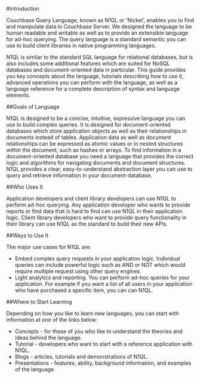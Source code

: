 #Introduction

Couchbase Query Language, known as N1QL or 'Nickel', enables you to find and manipulate data in Couchbase Server. 
We designed the language to be human readable and writable as well as to provide an extensible language for 
ad-hoc querying. The query language is a standard semantic you can use to build client libraries in native programming languages. 

N1QL is similar to the standard SQL language for relational databases, but is also includes some additional 
features which are suited for NoSQL databases and document-oriented data in particular. This guide provides you 
key concepts about the language, tutorials describing how to use it, advanced operations 
you can perform with the language, as well as a language reference for a complete description of syntax and language elements.

##Goals of Language

N1QL is designed to be a concise, intuitive, expressive language you can use to build complex queries.
 It is designed for document-oriented databases which store application objects as well as their relationships in 
documents instead of tables. Application data as well as document relationships can be expressed as atomic values or in 
nested structures within the document, such as hashes or arrays. To find information in a document-oriented database you need a language that provides the correct logic and algorithms for navigating documents and document structures. N1QL provides a clear, easy-to-understand abstraction layer you can use to query and retrieve information in your document-database.

##Who Uses It

Application developers and client library developers can use N1QL to perform ad-hoc querying. Any application developer 
who wants to provide reports or find data that is hard to find can use N1QL in their application logic. Client library 
developers who want to provide query functionality in their library can use N1QL as the standard to build their new APIs.

##Ways to Use It

The major use cases for N1QL are:

- Embed complex query requests in your application logic. Individual queries can include powerful logic such as AND or NOT which would require multiple request using other query engines.
- Light analytics and reporting. You can perform ad-hoc queries for your application. For example if you want a list of all users in your application who have purchased a specific item, you can can N1QL. 

##Where to Start Learning

Depending on how you like to learn new languages, you can start with information at one of the links below:

- Concepts - for those of you who like to understand the theories and ideas behind the language.
- Tutorial - developers who want to start with a reference application with N1QL.
- Blogs - articles, tutorials and demonstrations of N1QL.
- Presentations - features, ability, background information, and examples of the language.




 
